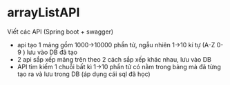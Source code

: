 # arrayListAPI

Viết các API (Spring boot + swagger)
- api tạo 1 mảng gồm 1000->10000 phần tử, ngẫu nhiên 1->10 kí tự (A-Z 0-9 ) lưu vào DB  đã tạo
- 2 api sắp xếp mảng trên theo 2 cách sắp xếp khác nhau, lưu vào DB 
- API tìm kiếm 1 chuỗi bất kì 1->10 phần tử có nằm trong bảng mà đã từng tạo ra và lưu trong DB (áp dụng cái sql đã học)
